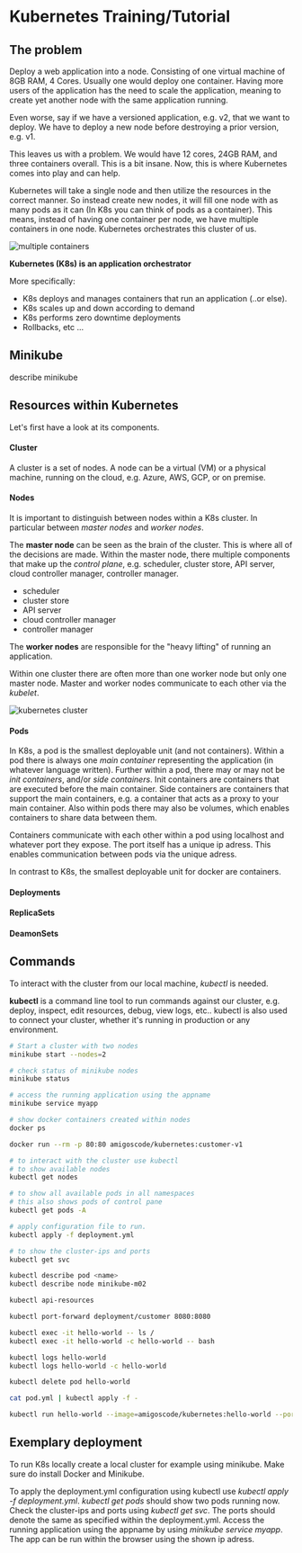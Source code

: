# Kubernetes Training/Tutorial

## The problem

Deploy a web application into a node. Consisting of one virtual machine of 8GB RAM, 4 Cores. Usually one would deploy one container. Having more users of the application has the need to scale the application, meaning to create yet another node with the same application running. 

Even worse, say if we have a versioned application, e.g. v2, that we want to deploy. We have to deploy a new node before destroying a prior version, e.g. v1. 

This leaves us with a problem. We would have 12 cores, 24GB RAM, and three containers overall. This is a bit insane. Now, this is where Kubernetes comes into play and can help. 

Kubernetes will take a single node and then utilize the resources in the correct manner. So instead create new nodes, it will fill one node with as many pods as it can (In K8s you can think of pods as a container). This means, instead of having one container per node, we have multiple containers in one node. Kubernetes orchestrates this cluster of us.

![multiple containers](mutliple_containers.png)

**Kubernetes (K8s) is an application orchestrator**

More specifically: 

* K8s deploys and manages containers that run an application (..or else). 
* K8s scales up and down according to demand
* K8s performs zero downtime deployments
* Rollbacks, etc ...


## Minikube

describe minikube

## Resources within Kubernetes

Let's first have a look at its components.

#### Cluster

A cluster is a set of nodes. A node can be a virtual (VM) or a physical machine, running on the cloud, e.g. Azure, AWS, GCP, or on premise.

#### Nodes

It is important to distinguish between nodes within a K8s cluster. In particular between *master nodes* and *worker nodes*.

The **master node** can be seen as the brain of the cluster. This is where all of the decisions are made. Within the master node, there multiple components that make up the *control plane*, e.g. scheduler, cluster store, API server, cloud controller manager, controller manager.

* scheduler
* cluster store
* API server
* cloud controller manager
* controller manager

The **worker nodes** are responsible for the "heavy lifting" of running an application. 

Within one cluster there are often more than one worker node but only one master node.
Master and worker nodes communicate to each other via the *kubelet*.

![kubernetes cluster](kubernetes_cluster.png)

#### Pods

In K8s, a pod is the smallest deployable unit (and not containers). Within a pod there is always one *main container* representing the application (in whatever language written). Further within a pod, there may or may not be *init containers*, and/or *side containers*. Init containers are containers that are executed before the main container. Side containers are containers that support the main containers, e.g. a container that acts as a proxy to your main container. Also within pods there may also be volumes, which enables containers to share data between them. 

Containers communicate with each other within a pod using localhost and whatever port they expose. The port itself has a unique ip adress. This enables communication between pods via the unique adress.

In contrast to K8s, the smallest deployable unit for docker are containers. 

#### Deployments

#### ReplicaSets

#### DeamonSets

## Commands

To interact with the cluster from our local machine, *kubectl* is needed. 

**kubectl** is a command line tool to run commands against our cluster, e.g. deploy, inspect, edit resources, debug, view logs, etc..
kubectl is also used to connect your cluster, whether it's running in production or any environment.


```bash
# Start a cluster with two nodes
minikube start --nodes=2

# check status of minikube nodes
minikube status

# access the running application using the appname
minikube service myapp

# show docker containers created within nodes
docker ps

docker run --rm -p 80:80 amigoscode/kubernetes:customer-v1

# to interact with the cluster use kubectl
# to show available nodes 
kubectl get nodes

# to show all available pods in all namespaces
# this also shows pods of control pane
kubectl get pods -A

# apply configuration file to run.
kubectl apply -f deployment.yml

# to show the cluster-ips and ports
kubectl get svc

kubectl describe pod <name>
kubectl describe node minikube-m02

kubectl api-resources

kubectl port-forward deployment/customer 8080:8080 

kubectl exec -it hello-world -- ls /
kubectl exec -it hello-world -c hello-world -- bash

kubectl logs hello-world
kubectl logs hello-world -c hello-world

kubectl delete pod hello-world

cat pod.yml | kubectl apply -f -

kubectl run hello-world --image=amigoscode/kubernetes:hello-world --port=80
```

## Exemplary deployment

To run K8s locally create a local cluster for example using minikube. Make sure do install Docker and Minikube.

To apply the deployment.yml configuration using kubectl use *kubectl apply -f deployment.yml*. *kubectl get pods* should show two pods running now. Check the cluster-ips and ports using *kubectl get svc*. The ports should denote the same as specified within the deployment.yml. Access the running application using the appname
by using *minikube service myapp*. The app can be run within the browser using the shown ip adress.


